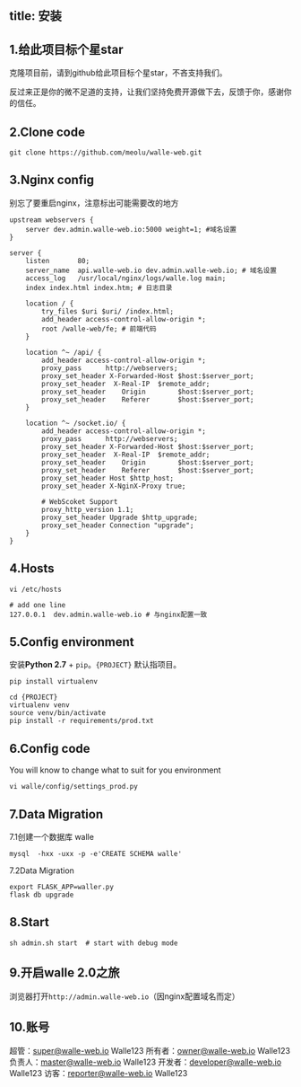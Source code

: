 title: 安装
---

## 1.给此项目标个星star
克隆项目前，请到github给此项目标个星star，不吝支持我们。

反过来正是你的微不足道的支持，让我们坚持免费开源做下去，反馈于你，感谢你的信任。

## 2.Clone code
```
git clone https://github.com/meolu/walle-web.git
```

## 3.Nginx config
别忘了要重启nginx，注意标出可能需要改的地方
```
upstream webservers {
    server dev.admin.walle-web.io:5000 weight=1; #域名设置
}

server {
    listen       80;
    server_name  api.walle-web.io dev.admin.walle-web.io; # 域名设置
    access_log   /usr/local/nginx/logs/walle.log main;
    index index.html index.htm; # 日志目录

    location / {
        try_files $uri $uri/ /index.html;
        add_header access-control-allow-origin *;
        root /walle-web/fe; # 前端代码
    }

    location ^~ /api/ {
        add_header access-control-allow-origin *;
        proxy_pass      http://webservers;
        proxy_set_header X-Forwarded-Host $host:$server_port;
        proxy_set_header  X-Real-IP  $remote_addr;
        proxy_set_header    Origin        $host:$server_port;
        proxy_set_header    Referer       $host:$server_port;
    }

    location ^~ /socket.io/ {
        add_header access-control-allow-origin *;
        proxy_pass      http://webservers;
        proxy_set_header X-Forwarded-Host $host:$server_port;
        proxy_set_header  X-Real-IP  $remote_addr;
        proxy_set_header    Origin        $host:$server_port;
        proxy_set_header    Referer       $host:$server_port;
        proxy_set_header Host $http_host;
        proxy_set_header X-NginX-Proxy true;

        # WebScoket Support
        proxy_http_version 1.1;
        proxy_set_header Upgrade $http_upgrade;
        proxy_set_header Connection "upgrade";
    }
}
```

## 4.Hosts
```
vi /etc/hosts

# add one line
127.0.0.1  dev.admin.walle-web.io # 与nginx配置一致
```

## 5.Config environment
安装**Python 2.7** + `pip`。``{PROJECT}`` 默认指项目。
```
pip install virtualenv

cd {PROJECT}
virtualenv venv
source venv/bin/activate
pip install -r requirements/prod.txt
```

## 6.Config code
You will know to change what to suit for you environment
```
vi walle/config/settings_prod.py
```

## 7.Data Migration
7.1创建一个数据库 walle
```
mysql  -hxx -uxx -p -e'CREATE SCHEMA walle'
```
7.2Data Migration
```
export FLASK_APP=waller.py
flask db upgrade
```

## 8.Start
```
sh admin.sh start  # start with debug mode
```


## 9.开启walle 2.0之旅
浏览器打开`http://admin.walle-web.io`（因nginx配置域名而定）


## 10.账号
超管：super@walle-web.io Walle123
所有者：owner@walle-web.io Walle123
负责人：master@walle-web.io Walle123
开发者：developer@walle-web.io Walle123
访客：reporter@walle-web.io Walle123
